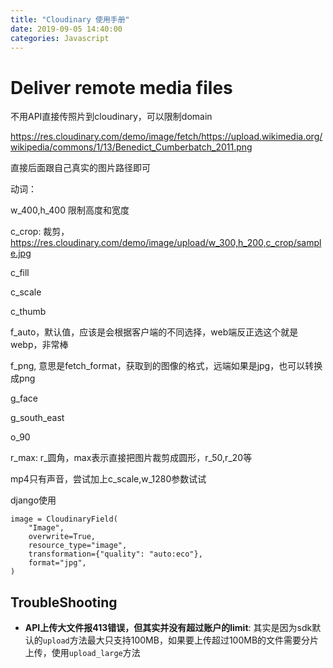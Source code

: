 ```yaml
---
title: "Cloudinary 使用手册"
date: 2019-09-05 14:40:00
categories: Javascript
---
```


# Deliver remote media files

不用API直接传照片到cloudinary，可以限制domain

https://res.cloudinary.com/demo/image/fetch/https://upload.wikimedia.org/wikipedia/commons/1/13/Benedict_Cumberbatch_2011.png

直接后面跟自己真实的图片路径即可





动词：

w_400,h_400	限制高度和宽度

c_crop: 裁剪，https://res.cloudinary.com/demo/image/upload/w_300,h_200,c_crop/sample.jpg

c_fill

c_scale

c_thumb

f_auto，默认值，应该是会根据客户端的不同选择，web端反正选这个就是webp，非常棒

f_png, 意思是fetch_format，获取到的图像的格式，远端如果是jpg，也可以转换成png

g_face

g_south_east

o_90

r_max: r_圆角，max表示直接把图片裁剪成圆形，r_50,r_20等



mp4只有声音，尝试加上c_scale,w_1280参数试试



django使用

```
image = CloudinaryField(
    "Image",
    overwrite=True,
    resource_type="image",
    transformation={"quality": "auto:eco"},
    format="jpg",
)
```



## TroubleShooting

- **API上传大文件报413错误，但其实并没有超过账户的limit**: 其实是因为sdk默认的`upload`方法最大只支持100MB，如果要上传超过100MB的文件需要分片上传，使用`upload_large`方法
